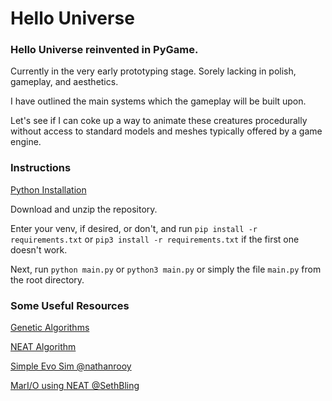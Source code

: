 # Hello Universe

### Hello Universe reinvented in PyGame.

Currently in the very early prototyping stage. Sorely lacking in polish, gameplay, and aesthetics.

I have outlined the main systems which the gameplay will be built upon.

Let's see if I can coke up a way to animate these creatures procedurally without access to standard models and meshes typically offered by a game engine.

### Instructions

[Python Installation](https://www.python.org/downloads/)

Download and unzip the repository. 

Enter your venv, if desired, or don't, and run ```pip install -r requirements.txt``` or ```pip3 install -r requirements.txt``` if the first one doesn't work.

Next, run ```python main.py``` or ```python3 main.py``` or simply the file ```main.py``` from the root directory. 

### Some Useful Resources

[Genetic Algorithms](https://towardsdatascience.com/introduction-to-genetic-algorithms-including-example-code-e396e98d8bf3)

[NEAT Algorithm](https://towardsdatascience.com/neat-an-awesome-approach-to-neuroevolution-3eca5cc7930f)

[Simple Evo Sim @nathanrooy](https://nathanrooy.github.io/posts/2017-11-30/evolving-simple-organisms-using-a-genetic-algorithm-and-deep-learning/)

[MarI/O using NEAT @SethBling](https://www.youtube.com/watch?v=qv6UVOQ0F44&ab_channel=SethBling)
